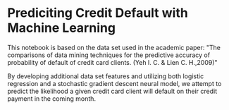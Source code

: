 # Prediciting Credit Default with Machine Learning

This notebook is based on the data set used in the academic paper:
"The comparisons of data mining techniques for the predictive accuracy of probability of default of credit card clients. (Yeh I. C. & Lien C. H.,2009)"

By developing additional data set features and utilizing both logistic regression and a stochastic gradient descent neural model, 
we attempt to predict the likelihood a given credit card client will default on their credit payment in the coming month.

